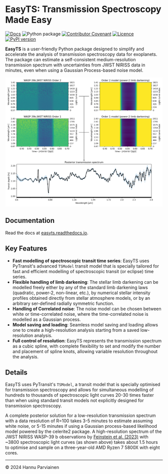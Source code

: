 # EasyTS: Transmission Spectroscopy Made Easy

[![Docs](https://readthedocs.org/projects/easyts/badge/)](https://easyts.readthedocs.io)
![Python package](https://github.com/hpparvi/EasyTS/actions/workflows/python-package.yml/badge.svg)
[![Contributor Covenant](https://img.shields.io/badge/Contributor%20Covenant-2.0-4baaaa.svg)](CODE_OF_CONDUCT.md)
[![Licence](http://img.shields.io/badge/license-GPLv3-blue.svg?style=flat)](http://www.gnu.org/licenses/gpl-3.0.html)
[![PyPI version](https://badge.fury.io/py/easyts.svg)](https://pypi.org/project/EasyTS/)

**EasyTS** is a user-friendly Python package designed to simplify and accelerate the analysis of transmission 
spectroscopy data for exoplanets. The package can estimate a self-consistent medium-resolution transmission spectrum 
with uncertainties from JWST NIRISS data in minutes, even when using a Gaussian Process-based noise model.

![](doc/source/examples/e01/example1.png)

## Documentation

Read the docs at [easyts.readthedocs.io](https://easyts.readthedocs.io).

## Key Features

- **Fast modelling of spectroscopic transit time series**: EasyTS uses PyTransit's advanced `TSModel` transit 
  model that is specially tailored for fast and efficient modelling of spectroscopic transit (or eclipse) time series.
- **Flexible handling of limb darkening**: The stellar limb darkening can be modelled freely either by any of the standard 
  limb darkening laws (quadratic, power-2, non-linear, etc.), by numerical stellar intensity profiles obtained
  directly from stellar atmosphere models, or by an arbitrary ser-defined radially symmetric function.
- **Handling of Correlated noise**: The noise model can be chosen between white or time-correlated noise, where the
  time-correlated noise is modelled as a Gaussian process.
- **Model saving and loading**: Seamless model saving and loading allows one to create a high-resolution analysis starting
  from a saved low-resolution analysis.
- **Full control of resolution**: EasyTS represents the transmission spectrum as a cubic spline, with complete 
  flexibility to set and modify the number and placement of spline knots, allowing variable resolution throughout the 
  analysis.

## Details

EasyTS uses PyTransit's `TSModel`, a transit model that is specially optimised for transmission spectroscopy and allows
for simultaneous modelling of hundreds to thousands of spectroscopic light curves 20-30 times faster than when using 
standard transit models not explicitly designed for transmission spectroscopy. 

A complete posterior solution for a low-resolution transmission spectrum with a data resolution of R=100 
takes 3-5 minutes to estimate assuming white noise, or 5-15 minutes if using a Gaussian process-based likelihood
model powered by the celerite2 package. A high-resolution spectrum of the JWST NIRISS WASP-39 b observations 
by [Feinstein et al. (2023)](https://ui.adsabs.harvard.edu/abs/2023Natur.614..670F/abstract) with ~3800
spectroscopic light curves (as shown above) takes about 1.5 hours to optimise and sample on a three-year-old 
AMD Ryzen 7 5800X with eight cores.

---
&copy; 2024 Hannu Parviainen

